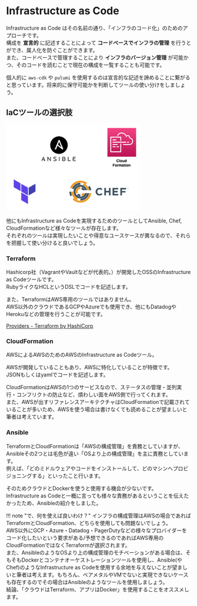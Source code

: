 # Infrastructure as Code
Infrastructure as Code はその名前の通り、「インフラのコード化」のためのアプローチです。  
構成を **宣言的** に記述することによって **コードベースでインフラの管理** を行うとができ、属人化を防ぐことができます。  
また、コードベースで管理することにより **インフラのバージョン管理** が可能かつ、そのコードを読むことで現在の構成を一覧することも可能です。

個人的に `aws-cdk` や `pulumi` を使用するのは宣言的な記述を諦めることに繋がると思っています。将来的に保守可能かを判断してツールの使い分けをしましょう。

## IaCツールの選択肢
![iac](imgs/iac-logos.png)

他にもInfrastructure as Codeを実現するためのツールとしてAnsible, Chef, CloudFormationなど様々なツールが存在します。  
それぞれのツールは実現したいことや得意なユースケースが異なるので、それらを把握して使い分けると良いでしょう。

### Terraform
Hashicorp社（VagrantやVaultなどが代表的。）が開発したOSSのInfrastructure as Codeツールです。  
RubyライクなHCLというDSLでコードを記述します。

また、TerraformはAWS専用のツールではありません。  
AWS以外のクラウドであるGCPやAzureでも使用でき、他にもDatadogやHerokuなどの管理を行うことが可能です。  

[Providers - Terraform by HashiCorp](https://www.terraform.io/docs/providers/)

### CloudFormation
AWSによるAWSのためのAWSのInfrastructure as Codeツール。

AWSが開発していることもあり、AWSに特化していることが特徴です。  
JSONもしくはyamlでコードを記述します。

CloudFormationはAWSの1つのサービスなので、ステータスの管理・並列実行・コンフリクトの防止など、煩わしい面をAWS側で行ってくれます。  
また、AWSが出すリファレンスアーキテクチャはCloudFormationで記載されていることが多いため、AWSを使う場合は書けなくても読めることが望ましいと筆者は考えています。

### Ansible
TerraformとCloudFormationは「AWSの構成管理」を責務としていますが、Ansibleその2つとは毛色が違い「OSより上の構成管理」を主に責務としています。  
例えば、「どのミドルウェアやコードをインストールして、どのマシンへプロビジョニングする」といったこと行います。  

そのためクラウドとDockerを使うと使用する機会が少ないです。  
Infrastructure as Codeと一概に言っても様々な責務があるということを伝えたかったため、Ansibleの紹介をしました。  

!!! note "で、何を使えば良いわけ？"
    インフラの構成管理はAWSの場合であればTerraformとCloudFormation、どちらを使用しても問題ないでしょう。  
    AWS以外にGCP・Azure・Datadog・PagerDutyなどの様々なプロバイダーをコード化したいという要求がある/予想できるのであればAWS専用のCloudFormationではなくTerraformが選択されます。  
    また、AnsibleのようなOSより上の構成管理のモチベーションがある場合は、そもそもDockerとコンテナオーケストレーションツールを使用し、Ansible(やChef)のようなInfrastructure as Codeを使用する余地を与えないことが望ましいと筆者は考えます。もちろん、ベアメタルやVMでないと実現できないケースも存在するのでその場合はAnsibleのようなツールを使用しましょう。  
    結論、「クラウドはTerraform、アプリはDocker」を使用することをオススメします。


